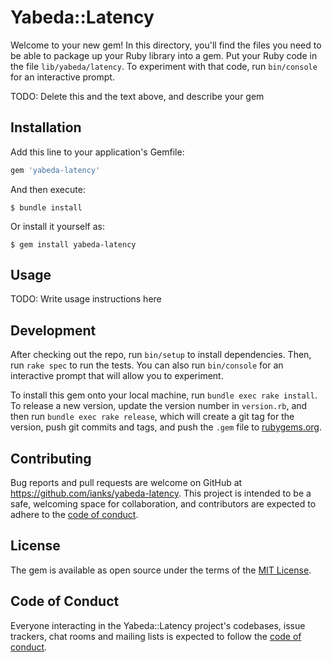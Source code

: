 # Yabeda::Latency

Welcome to your new gem! In this directory, you'll find the files you need to be able to package up your Ruby library into a gem. Put your Ruby code in the file `lib/yabeda/latency`. To experiment with that code, run `bin/console` for an interactive prompt.

TODO: Delete this and the text above, and describe your gem

## Installation

Add this line to your application's Gemfile:

```ruby
gem 'yabeda-latency'
```

And then execute:

    $ bundle install

Or install it yourself as:

    $ gem install yabeda-latency

## Usage

TODO: Write usage instructions here

## Development

After checking out the repo, run `bin/setup` to install dependencies. Then, run `rake spec` to run the tests. You can also run `bin/console` for an interactive prompt that will allow you to experiment.

To install this gem onto your local machine, run `bundle exec rake install`. To release a new version, update the version number in `version.rb`, and then run `bundle exec rake release`, which will create a git tag for the version, push git commits and tags, and push the `.gem` file to [rubygems.org](https://rubygems.org).

## Contributing

Bug reports and pull requests are welcome on GitHub at https://github.com/ianks/yabeda-latency. This project is intended to be a safe, welcoming space for collaboration, and contributors are expected to adhere to the [code of conduct](https://github.com/ianks/yabeda-latency/blob/master/CODE_OF_CONDUCT.md).


## License

The gem is available as open source under the terms of the [MIT License](https://opensource.org/licenses/MIT).

## Code of Conduct

Everyone interacting in the Yabeda::Latency project's codebases, issue trackers, chat rooms and mailing lists is expected to follow the [code of conduct](https://github.com/ianks/yabeda-latency/blob/master/CODE_OF_CONDUCT.md).
